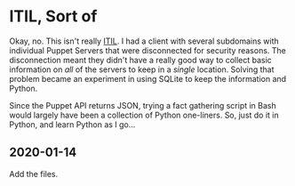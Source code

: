 # ITIL, Sort of

<!-- ----1----5----2----5----3----5----4----5----5----5----6----5----7----5- -->
Okay, no. This isn't really [ITIL][]. I had a client with several
subdomains with individual Puppet Servers that were disconnected for
security reasons. The disconnection meant they didn't have a really
good way to collect basic information on *all* of the servers to keep
in a *single* location. Solving that problem became an experiment in
using SQLite to keep the information and Python.

Since the Puppet API returns JSON, trying a fact gathering script in
Bash would largely have been a collection of Python one-liners. So,
just do it in Python, and learn Python as I go...

[ITIL]: https://en.wikipedia.org/wiki/ITIL

## 2020-01-14

Add the files.
